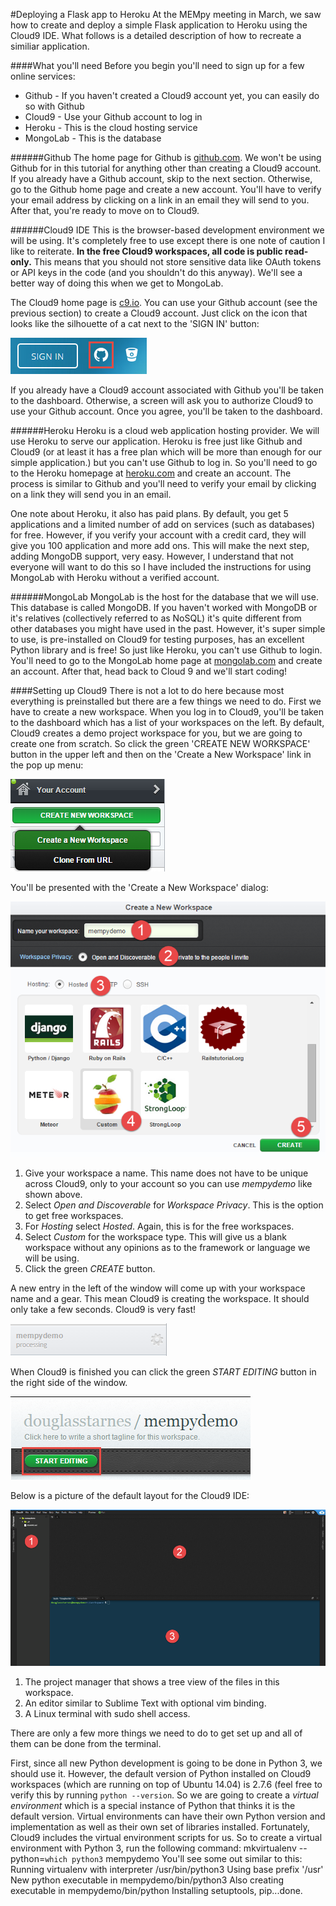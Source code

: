 #Deploying a Flask app to Heroku
At the MEMpy meeting in March, we saw how to create and deploy a simple Flask application to Heroku using the Cloud9 IDE.  What follows is a detailed description of how to recreate a similiar application.

####What you'll need
Before you begin you'll need to sign up for a few online services:
* Github - If you haven't created a Cloud9 account yet, you can easily do so with Github
* Cloud9 - Use your Github account to log in
* Heroku - This is the cloud hosting service
* MongoLab - This is the database

######Github
The home page for Github is [github.com](http://github.com).  We won't be using Github for in this tutorial for anything other than creating a Cloud9 account.  If you already have a Github account, skip to the next section.  Otherwise, go to the Github home page and create a new account.  You'll have to verify your email address by clicking on a link in an email they will send to you.  After that, you're ready to move on to Cloud9.

######Cloud9 IDE
This is the browser-based development environment we will be using.  It's completely free to use except there is one note of caution I like to reiterate.  **In the free Cloud9 workspaces, all code is public read-only.**  This means that you should not store sensitive data like OAuth tokens or API keys in the code (and you shouldn't do this anyway).  We'll see a better way of doing this when we get to MongoLab.

The Cloud9 home page is [c9.io](http://c9.io).  You can use your Github account (see the previous section) to create a Cloud9 account.  Just click on the icon that looks like the silhouette of a cat next to the 'SIGN IN' button:

![Sign in to Cloud9 with Github](readme_images/c9signin.png)

If you already have a Cloud9 account associated with Github you'll be taken to the dashboard.  Otherwise, a screen will ask you to authorize Cloud9 to use your Github account.  Once you agree, you'll be taken to the dashboard.

######Heroku
Heroku is a cloud web application hosting provider.  We will use Heroku to serve our application.  Heroku is free just like Github and Cloud9 (or at least it has a free plan which will be more than enough for our simple application.) but you can't use Github to log in.  So you'll need to go to the Heroku homepage at [heroku.com](http://heroku.com) and create an account.  The process is similar to Github and you'll need to verify your email by clicking on a link they will send you in an email.  

One note about Heroku, it also has paid plans.  By default, you get 5 applications and a limited number of add on services (such as databases) for free.  However, if you verify your account with a credit card, they will give you 100 application and more add ons.  This will make the next step, adding MongoDB support, very easy.  However, I understand that not everyone will want to do this so I have included the instructions for using MongoLab with Heroku without a verified account.

######MongoLab
MongoLab is the host for the database that we will use.  This database is called MongoDB.  If you haven't worked with MongoDB or it's relatives (collectively referred to as NoSQL) it's quite different from other databases you might have used in the past.  However, it's super simple to use, is pre-installed on Cloud9 for testing purposes, has an excellent Python library and is free!  So just like Heroku, you can't use Github to login.  You'll need to go to the MongoLab home page at [mongolab.com](http://mongolab.com) and create an account.  After that, head back to Cloud 9 and we'll start coding!

####Setting up Cloud9
There is not a lot to do here because most everything is preinstalled but there are a few things we need to do.  First we have to create a new workspace.  When you log in to Cloud9, you'll be taken to the dashboard which has a list of your workspaces on the left.  By default, Cloud9 creates a demo project workspace for you, but we are going to create one from scratch.  So click the green 'CREATE NEW WORKSPACE' button in the upper left and then on the 'Create a New Workspace' link in the pop up menu:

![Create a new Cloud9 workspace](readme_images/createc9wkspc.png)

You'll be presented with the 'Create a New Workspace' dialog:

![Create a New Workspace](readme_images/createwkspcdialog.png)

1. Give your workspace a name.  This name does not have to be unique across Cloud9, only to your account so you can use _mempydemo_ like shown above.
2. Select _Open and Discoverable_ for _Workspace Privacy_.  This is the option to get free workspaces.
3. For _Hosting_ select _Hosted_.  Again, this is for the free workspaces.
4. Select _Custom_ for the workspace type.  This will give us a blank workspace without any opinions as to the framework or language we will be using.
5. Click the green _CREATE_ button.

A new entry in the left of the window will come up with your workspace name and a gear.  This mean Cloud9 is creating the workspace.  It should only take a few seconds.  Cloud9 is very fast!

![Workspace pending](readme_images/c9working.png)

When Cloud9 is finished you can click the green _START EDITING_ button in the right side of the window.   

![Begin editing](readme_images/c9beginediting.png)

Below is a picture of the default layout for the Cloud9 IDE:

![C9 workspace](readme_images/c9workspace.png)

1. The project manager that shows a tree view of the files in this workspace.
2. An editor similar to Sublime Text with optional vim binding.
3. A Linux terminal with sudo shell access.

There are only a few more things we need to do to get set up and all of them can be done from the terminal.

First, since all new Python development is going to be done in Python 3, we should use it.  However, the default version of Python installed on Cloud9 workspaces (which are running on top of Ubuntu 14.04) is 2.7.6 (feel free to verify this by running `python --version`.  So we are going to create a _virtual environment_ which is a special instance of Python that thinks it is the default version.  Virtual environments can have their own Python version and implementation as well as their own set of libraries installed.  Fortunately, Cloud9 includes the virtual environment scripts for us.  So to create a virtual environment with Python 3, run the following command:
    mkvirtualenv --python=`which python3` mempydemo
You'll see some out similar to this:
    Running virtualenv with interpreter /usr/bin/python3
    Using base prefix '/usr'
    New python executable in mempydemo/bin/python3
    Also creating executable in mempydemo/bin/python
    Installing setuptools, pip...done.
